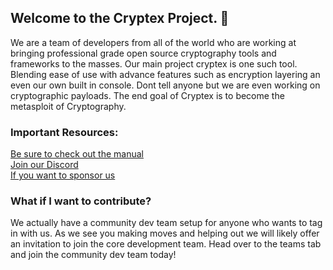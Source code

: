 ## Welcome to the Cryptex Project. 👋  
We are a team of developers from all of the world who are working at bringing professional grade open source cryptography tools and frameworks to the masses. Our main project cryptex is one such tool. Blending ease of use with advance features such as encryption layering an even our own built in console. Dont tell anyone but we are even working on cryptographic payloads. The end goal of Cryptex is to become the metasploit of Cryptography. 

### Important Resources:
[Be sure to check out the manual](https://alexkollar.gitbook.io)  
[Join our Discord](https://discord.gg/tTKv8w8sHH)  
[If you want to sponsor us](https://github.com/sponsors/CryptexProject)

### What if I want to contribute?
We actually have a community dev team setup for anyone who wants to tag in with us. As we see you making moves and helping out we will likely offer an invitation to join the core development team. Head over to the teams tab and join the community dev team today!
